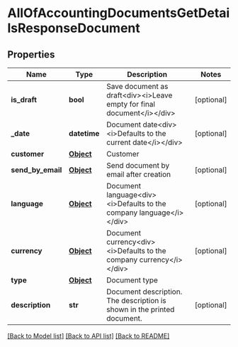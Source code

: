 # AllOfAccountingDocumentsGetDetailsResponseDocument

## Properties
Name | Type | Description | Notes
------------ | ------------- | ------------- | -------------
**is_draft** | **bool** | Save document as draft&lt;div&gt;&lt;i&gt;Leave empty for final document&lt;/i&gt;&lt;/div&gt; | [optional] 
**_date** | **datetime** | Document date&lt;div&gt;&lt;i&gt;Defaults to the current date&lt;/i&gt;&lt;/div&gt; | [optional] 
**customer** | [**Object**](Object.md) | Customer | 
**send_by_email** | [**Object**](Object.md) | Send document by email after creation | [optional] 
**language** | [**Object**](Object.md) | Document language&lt;div&gt;&lt;i&gt;Defaults to the company language&lt;/i&gt;&lt;/div&gt; | [optional] 
**currency** | [**Object**](Object.md) | Document currency&lt;div&gt;&lt;i&gt;Defaults to the company currency&lt;/i&gt;&lt;/div&gt; | [optional] 
**type** | [**Object**](Object.md) | Document type | 
**description** | **str** | Document description. The description is shown in the printed document. | [optional] 

[[Back to Model list]](../README.md#documentation-for-models) [[Back to API list]](../README.md#documentation-for-api-endpoints) [[Back to README]](../README.md)


